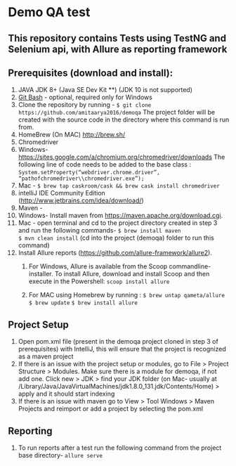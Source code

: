 Demo QA test
==============


This repository contains Tests using TestNG and Selenium api, with Allure as reporting framework
-------------------------------------------------------------------------------------------------

**Prerequisites (download and install):**
-----------------------------------------
1. JAVA JDK 8+ (Java SE Dev Kit **) (JDK 10 is not supported)
2. [Git Bash]( https://git-scm.com/downloads) - optional, required only for Windows
3. Clone the repository by running -
```$ git clone https://github.com/amitaarya2016/demoqa```
   The project folder will be created with the source code in the directory where this command is run from.
4. HomeBrew (On MAC) http://brew.sh/
5. Chromedriver
  1. Windows- https://sites.google.com/a/chromium.org/chromedriver/downloads
  The following line of code needs to be added to the base class :
  ```System.setProperty(“webdriver.chrome.driver”, “pathofchromedriver\\chromedriver.exe”);```
  2. Mac - `$ brew tap caskroom/cask && brew cask install chromedriver`
6. intelliJ IDE Community Edition (http://www.jetbrains.com/idea/download/)
7. Maven -
  1. Windows- Install maven from https://maven.apache.org/download.cgi.
  2. Mac - open terminal and cd to the project directory created in step 3 and run the following commands-
   `$ brew install maven`  
   `$ mvn clean install` (cd into the project (demoqa) folder to run this command)
8. Install Allure reports (https://github.com/allure-framework/allure2).
   1. For Windows, Allure is available from the Scoop commandline-installer. To install Allure, download and install Scoop and then execute in the Powershell:
    ```scoop install allure```

   2. For MAC using Homebrew by running :
    ```$ brew untap qameta/allure```
    ```$ brew update```
    ```$ brew install allure```
    
**Project Setup**
-----------------
1. Open pom.xml file (present in the demoqa project cloned in step 3 of prerequisites) with IntelliJ, this will ensure that the project is recognized as a maven project
2. If there is an issue with the project setup or modules, go to File > Project Structure > Modules. Make sure there is a module for demoqa, if not add one. Click new > JDK > find your JDK folder (on Mac- usually at /Library/Java/JavaVirtualMachines/jdk1.8.0_131.jdk/Contents/Home) > apply and it should start indexing
3. If there is an issue with maven go to View > Tool Windows > Maven Projects and reimport or add a project by selecting the pom.xml


**Reporting**
--------------
1. To run reports after a test run the following command from the project base directory- 
 ```allure serve```




